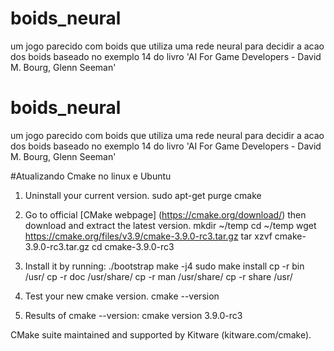 # boids_neural
um jogo parecido com boids que utiliza uma rede neural para decidir a acao dos boids
baseado no exemplo 14 do livro 'AI For Game Developers - David M. Bourg, Glenn Seeman'

# boids_neural
um jogo parecido com boids que utiliza uma rede neural para decidir a acao dos boids
baseado no exemplo 14 do livro 'AI For Game Developers - David M. Bourg, Glenn Seeman'


#Atualizando Cmake no linux e Ubuntu

1. Uninstall your current version.
sudo apt-get purge cmake

2. Go to official [CMake webpage] (https://cmake.org/download/) then download and extract the latest version.
mkdir ~/temp
cd ~/temp
wget https://cmake.org/files/v3.9/cmake-3.9.0-rc3.tar.gz
tar xzvf cmake-3.9.0-rc3.tar.gz
cd cmake-3.9.0-rc3

3. Install it by running:
./bootstrap
make -j4
sudo make install
cp -r bin /usr/
cp -r doc /usr/share/
cp -r man /usr/share/
cp -r share /usr/

4. Test your new cmake version.
cmake --version

5. Results of cmake --version:
cmake version 3.9.0-rc3

CMake suite maintained and supported by Kitware (kitware.com/cmake).

